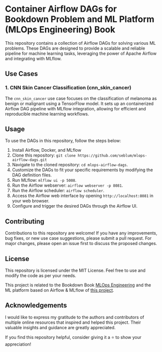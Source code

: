 # Container Airflow DAGs for Bookdown Problem and ML Platform (MLOps Engineering) Book

This repository contains a collection of Airflow DAGs for solving various ML problems. These DAGs are designed to provide a scalable and reliable pipeline for machine learning tasks, leveraging the power of Apache Airflow and integrating with MLflow.

## Use Cases

### 1. CNN Skin Cancer Classification (cnn_skin_cancer)

The `cnn_skin_cancer` use case focuses on the classification of melanoma as benign or malignant using a TensorFlow model. It sets up an containerized Airflow DAG pipeline with MLflow integration, allowing for efficient and reproducible machine learning workflows.

## Usage

To use the DAGs in this repository, follow the steps below:

1. Install Airflow, Docker, and MLflow
2. Clone this repository: `git clone https://github.com/seblum/mlops-airflow-dags.git`
3. Navigate to the cloned repository: `cd mlops-airflow-dags`.
4. Customize the DAGs to fit your specific requirements by modifying the DAG definition files.
5. Run MLflow: `mlflow ui -p 5008`.
6. Run the Airflow webserver: `airflow webserver -p 8081`.
7. Run the Airflow scheduler: `airflow scheduler`.
8. Access the Airflow web interface by opening `http://localhost:8081` in your web browser.
9. Configure and trigger the desired DAGs through the Airflow UI.

## Contributing

Contributions to this repository are welcome! If you have any improvements, bug fixes, or new use case suggestions, please submit a pull request. For major changes, please open an issue first to discuss the proposed changes.

##  License

This repository is licensed under the MIT License. Feel free to use and modify the code as per your needs.

This project is related to the Bookdown Book [MLOps Engineering](https://github.com/seblum/mlops-engineering-book) and the ML platform based on Airflow & MLflow of [this project](https://github.com/seblum/mlops-airflow-on-eks). 

## Acknowledgements

I would like to express my gratitude to the authors and contributors of multiple online resources that inspired and helped this project. Their valuable insights and guidance are greatly appreciated.

If you find this repository helpful, consider giving it a ⭐️ to show your appreciation!

